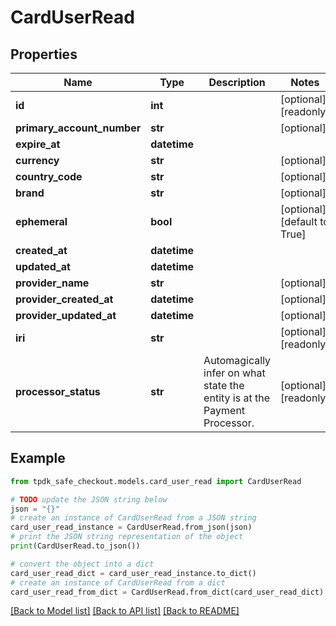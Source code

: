 # CardUserRead



## Properties

Name | Type | Description | Notes
------------ | ------------- | ------------- | -------------
**id** | **int** |  | [optional] [readonly] 
**primary_account_number** | **str** |  | [optional] 
**expire_at** | **datetime** |  | 
**currency** | **str** |  | [optional] 
**country_code** | **str** |  | [optional] 
**brand** | **str** |  | [optional] 
**ephemeral** | **bool** |  | [optional] [default to True]
**created_at** | **datetime** |  | 
**updated_at** | **datetime** |  | 
**provider_name** | **str** |  | [optional] 
**provider_created_at** | **datetime** |  | [optional] 
**provider_updated_at** | **datetime** |  | [optional] 
**iri** | **str** |  | [optional] [readonly] 
**processor_status** | **str** | Automagically infer on what state the entity is at the Payment Processor. | [optional] [readonly] 

## Example

```python
from tpdk_safe_checkout.models.card_user_read import CardUserRead

# TODO update the JSON string below
json = "{}"
# create an instance of CardUserRead from a JSON string
card_user_read_instance = CardUserRead.from_json(json)
# print the JSON string representation of the object
print(CardUserRead.to_json())

# convert the object into a dict
card_user_read_dict = card_user_read_instance.to_dict()
# create an instance of CardUserRead from a dict
card_user_read_from_dict = CardUserRead.from_dict(card_user_read_dict)
```
[[Back to Model list]](../README.md#documentation-for-models) [[Back to API list]](../README.md#documentation-for-api-endpoints) [[Back to README]](../README.md)


